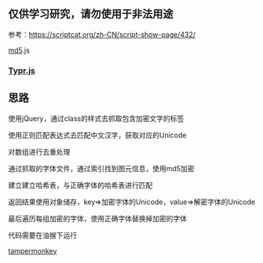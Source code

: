 ## 仅供学习研究，请勿使用于非法用途

参考：https://scriptcat.org/zh-CN/script-show-page/432/

[md5](https://github.com/blueimp/JavaScript-MD5).js

### [Typr.js](https://github.com/photopea/Typr.js)

## 思路

使用jQuery，通过class的样式去抓取包含加密文字的标签

使用正则匹配表达式去匹配中文汉字，获取对应的Unicode

对数组进行去重处理

通过抓取的字体文件，通过索引找到图元信息，使用md5加密

建立建立哈希表，与正确字体的哈希表进行匹配

返回结果使用对象储存，key=>加密字体的Unicode，value=>解密字体的Unicode

最后遍历每组加密的字体，使用正确字体替换掉加密的字体

代码需要在油猴下运行

[tampermonkey](https://www.tampermonkey.net/)

